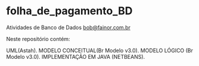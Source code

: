# folha_de_pagamento_BD
Atividades de Banco de Dados
bob@fainor.com.br

Neste repositório contém:

UML(Astah).
MODELO CONCEITUAL(Br Modelo v3.0).
MODELO LÓGICO (Br Modelo v3.0).
IMPLEMENTAÇÃO EM JAVA (NETBEANS).

